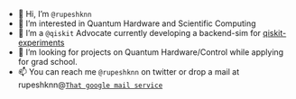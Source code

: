 - 👋 Hi, I’m `@rupeshknn`
- 👀 I’m interested in Quantum Hardware and Scientific Computing
- 🌱 I’m a `@qiskit` Advocate currently developing a backend-sim for [qiskit-experiments](https://github.com/Qiskit/qiskit-experiments)
- 💞️ I’m looking for projects on Quantum Hardware/Control while applying for grad school.
- 📫 You can reach me `@rupeshknn` on twitter or drop a mail at rupeshknn@[`That google mail service`](https://www.gmail.com)

<!---
rupeshknn/rupeshknn is a ✨ special ✨ repository because its `README.md` (this file) appears on your GitHub profile.
You can click the Preview link to take a look at your changes.
--->
